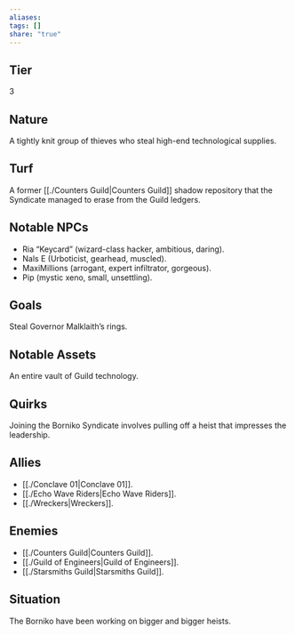 ```yaml
---
aliases: 
tags: []
share: "true"
---
```

## Tier

3

## Nature

A tightly knit group of thieves who steal high-end technological supplies.

## Turf

A former [[./Counters Guild|Counters Guild]] shadow repository that the Syndicate managed to erase from the Guild ledgers.

## Notable NPCs

- Ria “Keycard” (wizard-class hacker, ambitious, daring).
- Nals E (Urboticist, gearhead, muscled).
- MaxiMillions (arrogant, expert infiltrator, gorgeous).
- Pip (mystic xeno, small, unsettling).


## Goals

Steal Governor Malklaith’s rings.

## Notable Assets

An entire vault of Guild technology.

## Quirks

Joining the Borniko Syndicate involves pulling off a heist that impresses the leadership.

## Allies

- [[./Conclave 01|Conclave 01]].
- [[./Echo Wave Riders|Echo Wave Riders]].
- [[./Wreckers|Wreckers]].


## Enemies

- [[./Counters Guild|Counters Guild]].
- [[./Guild of Engineers|Guild of Engineers]].
- [[./Starsmiths Guild|Starsmiths Guild]].


## Situation

The Borniko have been working on bigger and bigger heists.
